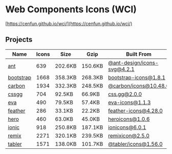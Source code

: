 # Web Components Icons (WCI)

[https://cenfun.github.io/wci/](https://cenfun.github.io/wci/)
## Projects
|Name                            |Icons     |Size      |Gzip      |Built From                    
|--------------------------------|----------|----------|----------|------------------------------
|[ant](packages/ant)             |639       |202.6KB   |150.6KB   |[@ant-design/icons-svg@4.2.1](https://github.com/ant-design/ant-design-icons)
|[bootstrap](packages/bootstrap) |1668      |358.3KB   |268.3KB   |[bootstrap-icons@1.8.1](https://github.com/twbs/icons)
|[carbon](packages/carbon)       |1934      |332.3KB   |248.5KB   |[@carbon/icons@10.48.0](https://github.com/carbon-design-system/carbon)
|[cssgg](packages/cssgg)         |704       |92.5KB    |66.9KB    |[css.gg@2.0.0](https://github.com/astrit/css.gg)
|[eva](packages/eva)             |490       |79.5KB    |57.4KB    |[eva-icons@1.1.3](https://github.com/akveo/eva-icons)
|[feather](packages/feather)     |286       |33.1KB    |22.2KB    |[feather-icons@4.28.0](https://github.com/feathericons/feather)
|[hero](packages/hero)           |460       |63.0KB    |45.0KB    |[heroicons@1.0.6](https://github.com/tailwindlabs/heroicons)
|[ionic](packages/ionic)         |918       |250.8KB   |187.1KB   |[ionicons@6.0.1](https://github.com/ionic-team/ionicons)
|[remix](packages/remix)         |2271      |320.1KB   |239.5KB   |[remixicon@2.5.0](https://github.com/Remix-Design/RemixIcon)
|[tabler](packages/tabler)       |1571      |138.0KB   |101.7KB   |[@tabler/icons@1.56.0](https://github.com/tabler/tabler-icons)